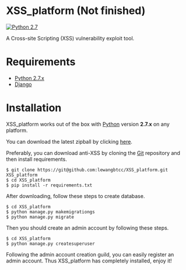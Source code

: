 # XSS_platform (Not finished)

[![Python 2.7](https://img.shields.io/badge/python-2.7-yellow.svg)](https://www.python.org/)

A Cross-site Scripting (XSS) vulnerability exploit tool.

# Requirements

* [Python 2.7.x](http://www.python.org/download/)
* [Django](https://pypi.python.org/pypi/django/)

# Installation

XSS_platform works out of the box with [Python](http://www.python.org/download/) version **2.7.x** on any platform.

You can download the latest zipball by clicking [here](https://github.com/lewangbtcc/XSS_platform/archive/master.zip).

Preferably, you can download anti-XSS by cloning the [Git](https://github.com/lewangbtcc/XSS_platform) repository and then install requirements.

    $ git clone https://git@github.com:lewangbtcc/XSS_platform.git XSS_platform
    $ cd XSS_platform
    $ pip install -r requirements.txt

After downloading, follow these steps to create database.

    $ cd XSS_platform
    $ python manage.py makemigrationgs
    $ python manage.py migrate

Then you should create an admin account by following these steps.

    $ cd XSS_platform
    $ python manage.py createsuperuser

Following the admin account creation guild, you can easily register an admin account. Thus XSS_platform has completely installed, enjoy it!
